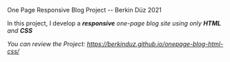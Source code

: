 One Page Responsive Blog Project -- Berkin Düz 2021

In this project, I develop a <b><i>responsive<i/></b> one-page blog site using only
<b>HTML</b> and <b>CSS</b>

You can review the Project: https://berkinduz.github.io/onepage-blog-html-css/

